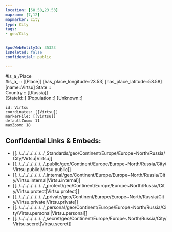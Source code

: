 ```yaml
---
location: [58.58,23.53] 
mapzoom: [7,12] 
mapmarker: city 
type: City
tags:
- geo/City


SpocWebEntityId: 35323
isDeleted: false
confidential: public

---
```

#is_a_/Place  
#is_a_ :: [[Place]] 
[has_place_longitude::23.53] 
[has_place_latitude::58.58] 
[name::Virtsu] 
State ::  
Country :: [[Russia]]  
[StateId::] 
[Population::] 
[Unknown::] 


```leaflet
id: Virtsu
coordinates: [[Virtsu]] 
markerFile: [[Virtsu]] 
defaultZoom: 11 
maxZoom: 18
```


## Confidential Links & Embeds: 
- [[../../../../../../../_Standards/geo/Continent/Europe/Europe~North/Russia/City/Virtsu|Virtsu]] 
- [[../../../../../../../_public/geo/Continent/Europe/Europe~North/Russia/City/Virtsu.public|Virtsu.public]] 
- [[../../../../../../../_internal/geo/Continent/Europe/Europe~North/Russia/City/Virtsu.internal|Virtsu.internal]] 
- [[../../../../../../../_protect/geo/Continent/Europe/Europe~North/Russia/City/Virtsu.protect|Virtsu.protect]] 
- [[../../../../../../../_private/geo/Continent/Europe/Europe~North/Russia/City/Virtsu.private|Virtsu.private]] 
- [[../../../../../../../_personal/geo/Continent/Europe/Europe~North/Russia/City/Virtsu.personal|Virtsu.personal]] 
- [[../../../../../../../_secret/geo/Continent/Europe/Europe~North/Russia/City/Virtsu.secret|Virtsu.secret]] 
